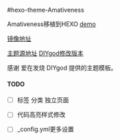 #hexo-theme-Amativeness

Amativeness移植到HEXO [demo](https://www.sfantree.com)


[镜像地址]()

[主题源地址](http://azfashao.com/amativeness3-0/)
[DIYgod修改版本](https://github.com/DIYgod/Amativeness)

感谢 爱在发烧 DIYgod 提供的主题模板。


#### TODO


- [ ] 标签 分类 独立页面
- [ ] 代码高亮样式修改
- [ ] _config.yml更多设置


